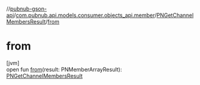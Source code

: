 //[pubnub-gson-api](../../../index.md)/[com.pubnub.api.models.consumer.objects_api.member](../index.md)/[PNGetChannelMembersResult](index.md)/[from](from.md)

# from

[jvm]\
open fun [from](from.md)(result: PNMemberArrayResult): [PNGetChannelMembersResult](index.md)
